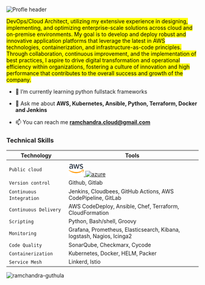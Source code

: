 
![Profle header](https://github.com/ramchandra-guthula/ramchandra-guthula/blob/main/github-header-image.png)

<mark align="left">DevOps/Cloud Architect, utilizing my extensive experience in designing, implementing, and optimizing enterprise-scale solutions across cloud and on-premise environments. My goal is to develop and deploy robust and innovative application platforms that leverage the latest in AWS technologies, containerization, and infrastructure-as-code principles. Through collaboration, continuous improvement, and the implementation of best practices, I aspire to drive digital transformation and operational efficiency within organizations, fostering a culture of innovation and high performance that contributes to the overall success and growth of the company. </mark>

- 🌱 I’m currently learning python fullstack frameworks 

- 💬 Ask me about **AWS, Kubernetes, Ansible, Python, Terraform, Docker and Jenkins**

- 📫 You can reach me **ramchandra.cloud@gmail.com**

### Technical Skills
| Technology    | Tools         |       
| ------------- | ------------- |
| `Public cloud` | <a href="https://aws.amazon.com" target="_blank" rel="noreferrer"> <img src="https://raw.githubusercontent.com/devicons/devicon/master/icons/amazonwebservices/amazonwebservices-original-wordmark.svg" alt="aws" width="40" height="40"/> </a> <a href="https://azure.microsoft.com/en-in/" target="_blank" rel="noreferrer"> <img src="https://download.logo.wine/logo/Microsoft_Azure/Microsoft_Azure-Logo.wine.png"  alt="azure" width="40" height="40"/> </a> |
| `Version control` | Github, Gitlab  |
| `Continuous Integration` | Jenkins, Cloudbees, GitHub Actions, AWS CodePipeline, GitLab   |
| `Continuous Delivery` | AWS CodeDeploy, Ansible, Chef, Terraform, CloudFormation  |
| `Scripting` | Python, Bash/shell, Groovy  |
| `Monitoring` | Grafana, Prometheus, Elasticsearch, Kibana, logstash, Nagios, Icinga2   |
| `Code Quality` | SonarQube, Checkmarx, Cycode   |
| `Containerization` | Kubernetes, Docker, HELM, Packer  |
| `Service Mesh` | Linkerd, Istio  |



<p align="left"> <img src="https://komarev.com/ghpvc/?username=ramchandra-guthula&label=Profile%20views&color=0e75b6&style=flat" alt="ramchandra-guthula" /> </p>


